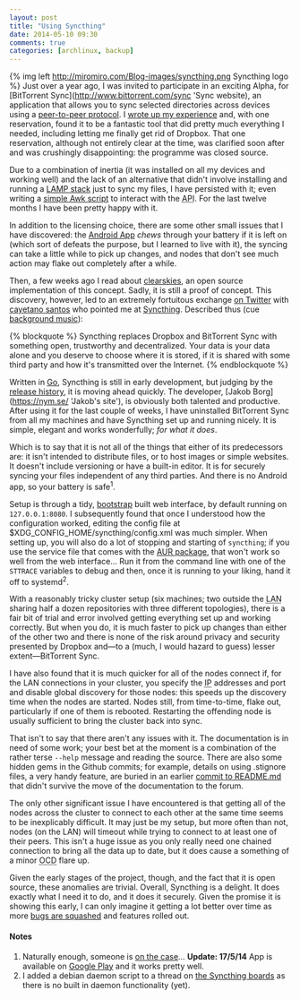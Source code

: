 ```yaml
---
layout: post
title: "Using Syncthing"
date: 2014-05-10 09:30
comments: true
categories: [archlinux, backup] 
---
```

{% img left http://miromiro.com/Blog-images/syncthing.png Syncthing logo %}
Just over a year ago, I was invited to participate in an exciting Alpha, for
[BitTorrent Sync](http://www.bittorrent.com/sync 'Sync website), an application
that allows you to sync selected directories across devices using a 
[peer-to-peer protocol](https://en.wikipedia.org/wiki/Bittorent 'Wikipedia article').
I [wrote up my experience](http://jasonwryan.com/blog/2013/03/16/sync/ 'Click the damn thing…')
and, with one reservation, found it to be a fantastic tool that did pretty much everything I
needed, including letting me finally get rid of Dropbox. That one reservation, although not
entirely clear at the time, was clarified soon after and was crushingly disappointing: 
the programme was closed source.

Due to a combination of inertia (it was installed on all my devices and working well) and
the lack of an alternative that didn't involve installing and running a 
[LAMP stack](https://en.wikipedia.org/wiki/Lamp_stack 'Wikipedia page') just to sync
my files, I have persisted with it; even writing a 
[simple Awk script](http://jasonwryan.com/blog/2013/11/14/api/ 'Post on said script')
to interact with the <acronym title="Application Program Interface">API</acronym>.
For the last twelve months I have been pretty happy with it. 

In addition to the licensing choice, there are some other small issues that I have discovered: the 
[Android App](https://play.google.com/store/apps/details?id=com.bittorrent.sync 'On Google Play')
*chews* through your battery if it is left on (which sort of defeats the purpose, but I
learned to live with it), the syncing can take a little while to pick up changes, and 
nodes that don't see much action may flake out completely after a while.

Then, a few weeks ago I read about [clearskies](https://github.com/jewel/clearskies 'On Github'),
an open source implementation of this concept. Sadly, it is still a proof of
concept. This discovery, however, led to an extremely fortuitous exchange
[on Twitter](https://twitter.com/csantosb/status/460714748322258944 'Twitter conversation')
with [cayetano santos](https://twitter.com/csantosb 'His profile on Twitter') who pointed me
at [Syncthing](http://syncthing.net/ 'Syncthing homepage'). Described thus (cue 
[background music](http://www.youtube.com/watch?v=7YaGwI7GjlA 'G.F. Handel on Youtube')):

{% blockquote %}
Syncthing replaces Dropbox and BitTorrent Sync with something open, trustworthy and decentralized. Your data is your data alone and you deserve to choose where it is stored, if it is shared with some third party and how it's transmitted over the Internet.
{% endblockquote %}

Written in [Go](http://golang.org/ 'Go language site'), Syncthing is still in 
early development, but judging by the 
[release history](https://github.com/calmh/syncthing/releases 'Releases on Github'),
it is moving ahead quickly. The developer, [Jakob Borg](https://nym.se/ 'Jakob's site'), 
is obviously both talented and productive. After using it for the last 
couple of weeks, I have uninstalled BitTorrent Sync from all my machines 
and have Syncthing set up and running nicely. It is simple, elegant and 
works wonderfully; *for what it does*.

Which is to say that it is not all of the things that either of its
predecessors are: it isn't intended to distribute files, or to host images or
simple websites. It doesn't include versioning or have a built-in editor. It is
for securely syncing your files independent of any third parties. And there is no 
Android app, so your battery is safe<sup>1</sup>.

Setup is through a tidy, [bootstrap](http://getbootstrap.com/ 'Bootstrap site')
built web interface, by default running on `127.0.0.1:8080`. I subsequently found
that once I understood how the configuration worked, editing the config file at
<span class="file">$XDG_CONFIG_HOME/syncthing/config.xml</span> was much
simpler.  When setting up, you will also do a lot of stopping and starting of
`syncthing`; if you use the service file that comes with the 
[AUR package](https://aur.archlinux.org/packages/syncthing/ 'Arch User Repo'), 
that won't work so well from the web interface… Run it from the command line 
with one of the `STTRACE` variables to debug and then, once it is running to
your liking, hand it off to systemd<sup>2</sup>.

With a reasonably tricky cluster setup (six machines; two outside the 
<acronym title="Local Area Network">LAN</acronym> sharing half a dozen 
repositories with three different topologies), there is a fair bit of trial and
error involved getting everything set up and working correctly. But when you
do, it is much faster to pick up changes than either of the other two and there
is none of the risk around privacy and security presented by Dropbox and—to a
(much, I would hazard to guess) lesser extent—BitTorrent Sync.

I have also found that it is much quicker for all of the nodes connect if,
for the LAN connections in your cluster, you specify the 
<acronym title="Internet Protocol">IP</acronym> addresses and port and disable
global discovery for those nodes: this speeds up the discovery time when
the nodes are started. Nodes still, from time-to-time, flake out, particularly
if one of them is rebooted. Restarting the offending node is usually sufficient
to bring the cluster back into sync.

That isn't to say that there aren't any issues with it. The documentation is in
need of some work; your best bet at the moment is a combination of the rather
terse `--help` message and reading the source. There are also some hidden gems
in the Github commits; for example, details on using 
<span class="file">.stignore</span> files, a very handy feature, are buried in
an earlier 
[commit to README.md](https://github.com/calmh/syncthing/commit/986b15573a66f95beae53b10371ba50ab147124a 'Github commit') that didn't survive the move of the documentation to the 
forum.

The only other significant issue I have encountered is that getting all of the
nodes across the cluster to connect to each other at the same time seems to be
inexplicably difficult. It may just be my setup, but more often than not, nodes
(on the LAN) will timeout while trying to connect to at least one of their peers.
This isn't a huge issue as you only really need one chained connection to bring
all the data up to date, but it does cause a something of a minor
<acronym title="Obsessive Compulsive Disorder">OCD</acronym> flare up. 

Given the early stages of the project, though, and the fact that it is open
source, these anomalies are trivial. Overall, Syncthing is a delight. It does
exactly what I need it to do, and it does it securely. Given the promise it is
showing this early, I can only imagine it getting a lot better over time as
more 
[bugs are squashed](https://github.com/calmh/syncthing/issues?state=open 'Issues on Github')
and features rolled out.

#### Notes
1. Naturally enough, someone is [on the case](https://github.com/calmh/syncthing/issues/177)… 
**Update: 17/5/14** App is available on
[Google Play](https://play.google.com/store/apps/details?id=com.nutomic.syncthingandroid) and it works pretty well.
1. I added a debian daemon script to a thread on 
[the Syncthing boards](http://discourse.syncthing.net/t/keeping-syncthing-running/30/2) 
as there is no built in daemon functionality (yet).
